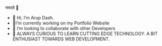 नमस्ते 🙏
- 👋 Hi, I’m Arup Dash.
- 🔭I’m currently working on my Portfolio Website
- 👯 I’m looking to collaborate with other Developers
- 👀 ALWAYS CURIOUS TO LEARN CUTTING EDGE TECHNOLOGY. A BIT ENTHUSIAST TOWARDS WEB DEVELOPMENT.

